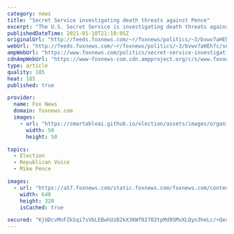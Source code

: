 ```yaml
---
category: news
title: "Secret Service investigating death threats against Pence"
excerpt: "The U.S. Secret Service is investigating death threats against Vice President Mike Pence made by pro-Trump lawyer Lin Wood, Fox News has learned."
publishedDateTime: 2021-01-10T21:10:05Z
originalUrl: "http://feeds.foxnews.com/~r/foxnews/politics/~3/bvwv7aHEh7c/secret-service-investigative-death-threats-against-pence"
webUrl: "http://feeds.foxnews.com/~r/foxnews/politics/~3/bvwv7aHEh7c/secret-service-investigative-death-threats-against-pence"
ampWebUrl: "https://www.foxnews.com/politics/secret-service-investigative-death-threats-against-pence.amp"
cdnAmpWebUrl: "https://www-foxnews-com.cdn.ampproject.org/c/s/www.foxnews.com/politics/secret-service-investigative-death-threats-against-pence.amp"
type: article
quality: 185
heat: 185
published: true

provider:
  name: Fox News
  domain: foxnews.com
  images:
    - url: "https://smartableai.github.io/election/assets/images/organizations/foxnews.com-50x50.jpg"
      width: 50
      height: 50

topics:
  - Election
  - Republican Voice
  - Mike Pence

images:
  - url: "https://a57.foxnews.com/static.foxnews.com/foxnews.com/content/uploads/2021/01/640/320/AP21007323466207.jpg?ve=1&tl=1"
    width: 640
    height: 320
    isCached: true

secured: "KjUDcvMnFZkSqi7sVbLEBwhUzB2kX3KWf027O3tpMd9SMvXLQyn3heLc/+Qeck3+RBMA4Y80Lr6z3q8szdd63Ww0GfN8InDy6vZ9dAW3YnIyvWPyH5sJArs/4+7QSWvFVcq83ujXrYrAaXxYz2nY+CZk5fI3pA16sOPWvh2niF2BNpxPq2zk0ZeX1iYKxZeWOvH0V9wai4D4Dh/LxJ/j+AZ0F51az7dMEtNym+hForSfsjTuGiMsO3Ph9Uzac+MhTzai58YnycZNGNgpV1MFC6Y3g5sdmCd4BQMpfVt8zEV/+eJLOI6n92LLwyaYcGKDTW0oXYVIEDTITi+hFOcGLdi9YVCc91xiD47yvsN/84k=;USZmdZHrT4pKzLL9qmHjqw=="
---
```


